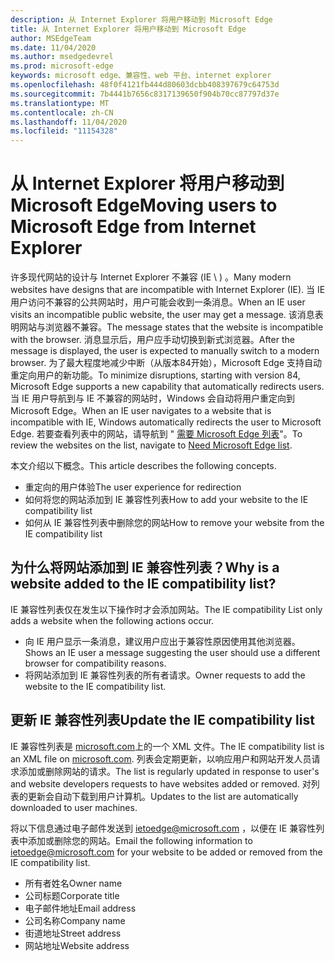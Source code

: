 ```yaml
---
description: 从 Internet Explorer 将用户移动到 Microsoft Edge
title: 从 Internet Explorer 将用户移动到 Microsoft Edge
author: MSEdgeTeam
ms.date: 11/04/2020
ms.author: msedgedevrel
ms.prod: microsoft-edge
keywords: microsoft edge、兼容性、web 平台、internet explorer
ms.openlocfilehash: 48f0f4121fb444d80603dcbb408397679c64753d
ms.sourcegitcommit: 7b4441b7656c8317139650f904b70cc87797d37e
ms.translationtype: MT
ms.contentlocale: zh-CN
ms.lasthandoff: 11/04/2020
ms.locfileid: "11154328"
---
```

# <span data-ttu-id="02e59-104">从 Internet Explorer 将用户移动到 Microsoft Edge</span><span class="sxs-lookup"><span data-stu-id="02e59-104">Moving users to Microsoft Edge from Internet Explorer</span></span> 

<span data-ttu-id="02e59-105">许多现代网站的设计与 Internet Explorer 不兼容 (IE \ ) 。</span><span class="sxs-lookup"><span data-stu-id="02e59-105">Many modern websites have designs that are incompatible with Internet Explorer \(IE\).</span></span>  <span data-ttu-id="02e59-106">当 IE 用户访问不兼容的公共网站时，用户可能会收到一条消息。</span><span class="sxs-lookup"><span data-stu-id="02e59-106">When an IE user visits an incompatible public website, the user may get a message.</span></span>  <span data-ttu-id="02e59-107">该消息表明网站与浏览器不兼容。</span><span class="sxs-lookup"><span data-stu-id="02e59-107">The message states that the website is incompatible with the browser.</span></span>  <span data-ttu-id="02e59-108">消息显示后，用户应手动切换到新式浏览器。</span><span class="sxs-lookup"><span data-stu-id="02e59-108">After the message is displayed, the user is expected to manually switch to a modern browser.</span></span>  <span data-ttu-id="02e59-109">为了最大程度地减少中断（从版本84开始），Microsoft Edge 支持自动重定向用户的新功能。</span><span class="sxs-lookup"><span data-stu-id="02e59-109">To minimize disruptions, starting with version 84, Microsoft Edge supports a new capability that automatically redirects users.</span></span>  <span data-ttu-id="02e59-110">当 IE 用户导航到与 IE 不兼容的网站时，Windows 会自动将用户重定向到 Microsoft Edge。</span><span class="sxs-lookup"><span data-stu-id="02e59-110">When an IE user navigates to a website that is incompatible with IE, Windows automatically redirects the user to Microsoft Edge.</span></span>  <span data-ttu-id="02e59-111">若要查看列表中的网站，请导航到 " [需要 Microsoft Edge 列表][MicrosoftEdgeNeededgeV1]"。</span><span class="sxs-lookup"><span data-stu-id="02e59-111">To review the websites on the list, navigate to [Need Microsoft Edge list][MicrosoftEdgeNeededgeV1].</span></span>

<span data-ttu-id="02e59-112">本文介绍以下概念。</span><span class="sxs-lookup"><span data-stu-id="02e59-112">This article describes the following concepts.</span></span>  

*   <span data-ttu-id="02e59-113">重定向的用户体验</span><span class="sxs-lookup"><span data-stu-id="02e59-113">The user experience for redirection</span></span>  
*   <span data-ttu-id="02e59-114">如何将您的网站添加到 IE 兼容性列表</span><span class="sxs-lookup"><span data-stu-id="02e59-114">How to add your website to the IE compatibility list</span></span>  
*   <span data-ttu-id="02e59-115">如何从 IE 兼容性列表中删除您的网站</span><span class="sxs-lookup"><span data-stu-id="02e59-115">How to remove your website from the IE compatibility list</span></span>  
    
## <span data-ttu-id="02e59-116">为什么将网站添加到 IE 兼容性列表？</span><span class="sxs-lookup"><span data-stu-id="02e59-116">Why is a website added to the IE compatibility list?</span></span>  

<span data-ttu-id="02e59-117">IE 兼容性列表仅在发生以下操作时才会添加网站。</span><span class="sxs-lookup"><span data-stu-id="02e59-117">The IE compatibility List only adds a website when the following actions occur.</span></span>  

*   <span data-ttu-id="02e59-118">向 IE 用户显示一条消息，建议用户应出于兼容性原因使用其他浏览器。</span><span class="sxs-lookup"><span data-stu-id="02e59-118">Shows an IE user a message suggesting the user should use a different browser for compatibility reasons.</span></span>  
*   <span data-ttu-id="02e59-119">将网站添加到 IE 兼容性列表的所有者请求。</span><span class="sxs-lookup"><span data-stu-id="02e59-119">Owner requests to add the website to the IE compatibility list.</span></span>  
    
## <span data-ttu-id="02e59-120">更新 IE 兼容性列表</span><span class="sxs-lookup"><span data-stu-id="02e59-120">Update the IE compatibility list</span></span>  

<span data-ttu-id="02e59-121">IE 兼容性列表是 [microsoft.com][MicrosoftOfficialHome]上的一个 XML 文件。</span><span class="sxs-lookup"><span data-stu-id="02e59-121">The IE compatibility list is an XML file on [microsoft.com][MicrosoftOfficialHome].</span></span>  <span data-ttu-id="02e59-122">列表会定期更新，以响应用户和网站开发人员请求添加或删除网站的请求。</span><span class="sxs-lookup"><span data-stu-id="02e59-122">The list is regularly updated in response to user's and website developers requests to have websites added or removed.</span></span>  <span data-ttu-id="02e59-123">对列表的更新会自动下载到用户计算机。</span><span class="sxs-lookup"><span data-stu-id="02e59-123">Updates to the list are automatically downloaded to user machines.</span></span>  

<span data-ttu-id="02e59-124">将以下信息通过电子邮件发送到 [ietoedge@microsoft.com][MailtoMicrosoftIetoedge] ，以便在 IE 兼容性列表中添加或删除您的网站。</span><span class="sxs-lookup"><span data-stu-id="02e59-124">Email the following information to [ietoedge@microsoft.com][MailtoMicrosoftIetoedge] for your website to be added or removed from the IE compatibility list.</span></span>    

*   <span data-ttu-id="02e59-125">所有者姓名</span><span class="sxs-lookup"><span data-stu-id="02e59-125">Owner name</span></span>  
*   <span data-ttu-id="02e59-126">公司标题</span><span class="sxs-lookup"><span data-stu-id="02e59-126">Corporate title</span></span>  
*   <span data-ttu-id="02e59-127">电子邮件地址</span><span class="sxs-lookup"><span data-stu-id="02e59-127">Email address</span></span>  
*   <span data-ttu-id="02e59-128">公司名称</span><span class="sxs-lookup"><span data-stu-id="02e59-128">Company name</span></span>  
*   <span data-ttu-id="02e59-129">街道地址</span><span class="sxs-lookup"><span data-stu-id="02e59-129">Street address</span></span>  
*   <span data-ttu-id="02e59-130">网站地址</span><span class="sxs-lookup"><span data-stu-id="02e59-130">Website address</span></span>  
<!--  *   Telephone number  -->  
<!--  *   Target platform \(desktop, phone, Xbox\)  -->  
    
<!-- links -->  

[MailtoMicrosoftIetoedge]: mailto:ietoedge@microsoft.com "向 ietoedge@microsoft.com 发送电子邮件"  

[MicrosoftOfficialHome]: https://www.microsoft.com "Microsoft 官方家庭版"  

[MicrosoftEdgeNeededgeV1]:  https://edge.microsoft.com/neededge/v1 "需要 Microsoft Edge 列表 v1 xml |Microsoft Edge"  
